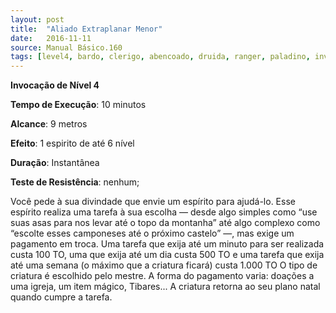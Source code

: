 ```yaml
---
layout: post
title:  "Aliado Extraplanar Menor"
date:   2016-11-11
source: Manual Básico.160
tags: [level4, bardo, clerigo, abencoado, druida, ranger, paladino, invocacao, minutos, metros, outro, instantanea, nenhum]
---
```


**Invocação de Nível 4**

**Tempo de Execução**: 10 minutos

**Alcance**: 9 metros

**Efeito**: 1 espirito de até 6 nível

**Duração**: Instantânea

**Teste de Resistência**: nenhum;

Você pede à sua divindade que envie um espírito para ajudá-lo. Esse espírito realiza uma tarefa à sua escolha — desde algo simples como “use suas asas para nos levar até o topo da montanha” até algo complexo  como “escolte esses camponeses até o próximo castelo” —, mas exige um pagamento em troca. Uma tarefa que exija até um minuto para ser realizada custa 100 TO, uma que exija até um dia custa 500 TO e uma tarefa que exija até uma semana (o máximo que a criatura ficará) custa 1.000 TO O tipo de criatura é escolhido pelo mestre. A forma do pagamento varia: doações a uma igreja, um item mágico, Tibares... A criatura retorna ao seu plano natal quando cumpre a tarefa.
